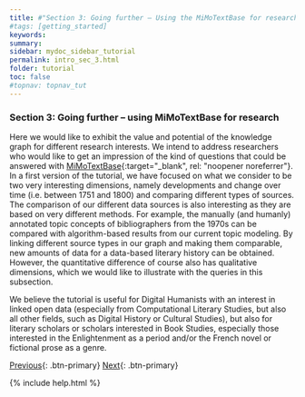 ```yaml
---
title: #"Section 3: Going further – Using the MiMoTextBase for research"
#tags: [getting_started]
keywords:
summary:
sidebar: mydoc_sidebar_tutorial
permalink: intro_sec_3.html
folder: tutorial
toc: false
#topnav: topnav_tut
---
```


### **Section 3: Going further – using MiMoTextBase for research**

Here we would like to exhibit the value and potential of the knowledge graph for different research interests. We intend to address researchers who would like to get an impression of the kind of questions that could be answered with [MiMoTextBase](http://data.mimotext.uni-trier.de/wiki/Main_Page){:target="_blank", rel: "noopener noreferrer"}. In a first version of the tutorial, we have focused on what we consider to be two very interesting dimensions, namely developments and change over time (i.e. between 1751 and 1800) and comparing different types of sources. The comparison of our different data sources is also interesting as they are based on very different methods. For example, the manually (and humanly) annotated topic concepts of bibliographers from the 1970s can be compared with algorithm-based results from our current topic modeling. By linking different source types in our graph and making them comparable, new amounts of data for a data-based literary history can be obtained. However, the quantitative difference of course also has qualitative dimensions, which we would like to illustrate with the queries in this subsection.

We believe the tutorial is useful for Digital Humanists with an interest in linked open data (especially from Computational Literary Studies, but also all other fields, such as Digital History or Cultural Studies), but also for literary scholars or scholars interested in Book Studies, especially those interested in the Enlightenment as a period and/or the French novel or fictional prose as a genre.

[Previous](./intro_sec_2.html){: .btn-primary} [Next](./getting_started.html){: .btn-primary}

{% include help.html %}
